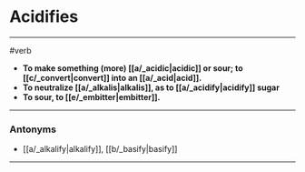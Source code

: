 # Acidifies
---
#verb
- **To make something (more) [[a/_acidic|acidic]] or sour; to [[c/_convert|convert]] into an [[a/_acid|acid]].**
- **To neutralize [[a/_alkalis|alkalis]], as to [[a/_acidify|acidify]] sugar**
- **To sour, to [[e/_embitter|embitter]].**
---
### Antonyms
- [[a/_alkalify|alkalify]], [[b/_basify|basify]]
---
